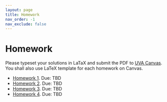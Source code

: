```yaml
---
layout: page
title: Homework
nav_order: -1
nav_exclude: false
---
```


Homework
========

Please typeset your solutions in LaTaX and submit the PDF to [UVA Canvas](https://canvas.its.virginia.edu/courses/100784/assignments).
You shall also use LaTeX template for each homework on Canvas.

- [Homework 1](assets/pdf/hw1.pdf). Due: TBD
- [Homework 2](assets/pdf/hw2.pdf). Due: TBD
- [Homework 3](assets/pdf/hw3.pdf). Due: TBD
- [Homework 4](assets/pdf/hw4.pdf). Due: TBD



